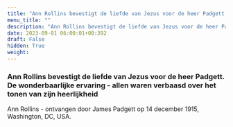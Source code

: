 ```yaml
---
title: "Ann Rollins bevestigt de liefde van Jezus voor de heer Padgett. De wonderbaarlijke ervaring - allen waren verbaasd over het tonen van zijn heerlijkheid"
menu_title: ""
description: "Ann Rollins bevestigt de liefde van Jezus voor de heer Padgett. De wonderbaarlijke ervaring - allen waren verbaasd over het tonen van zijn heerlijkheid"
date: 2023-09-01 06:00:01+00:392
draft: False
hidden: True
weight:
---
```

### Ann Rollins bevestigt de liefde van Jezus voor de heer Padgett. De wonderbaarlijke ervaring - allen waren verbaasd over het tonen van zijn heerlijkheid

Ann Rollins - ontvangen door James Padgett op 14 december 1915, Washington, DC, USA.
